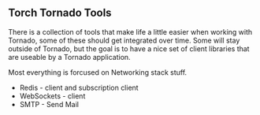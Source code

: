 Torch Tornado Tools
-------------------

There is a collection of tools that make life a little easier when working with Tornado, some of these 
should get integrated over time.  Some will stay outside of Tornado, but the goal is to have a nice set
of client libraries that are useable by a Tornado application.  

Most everything is forcused on Networking stack stuff.

  * Redis - client and subscription client
  * WebSockets - client
  * SMTP - Send Mail

